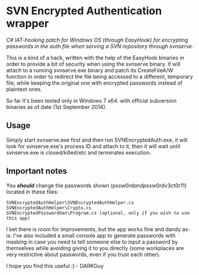 # SVN Encrypted Authentication wrapper

_C# IAT-hooking patch for Windows OS (through EasyHook) for encrypting passwords in the auth file when serving a SVN repository through svnserve._

This is a kind of a hack, written with the help of the EasyHook binaries in order to provide a bit of security when using the svnserve binary. It will attach to a running svnserve.exe binary and patch its CreateFileA/W function in order to redirect the file being accessed to a different, temporary file, while keeping the original one with encrypted passwords instead of plaintext ones.

So far it's been tested only in Windows 7 x64. with official subversion binaries as of date (1st September 2014).

## Usage

Simply start svnserve.exe first and then run SVNEncryptedAuth.exe, it will look for svnserve.exe's process ID and attach to it, then it will wait until svnserve.exe is closed/killed/etc and terminates execution.

## Important notes

You **_*should*_** change the passwords shown (p$ssw0rd and p$ssw0rdv3ct0r11) located in these files:

    SVNEncryptedAuthHelper\SVNEncryptedAuthHelper.cs
    SVNEncryptedAuthHelper\Crypto.cs
    SVNEncryptedPasswordGen\Program.cs (optional, only if you wish to use this app)

I bet there is room for improvements, but the app works fine and dandy as-is. I've also included a small console app to generate passwords with masking in case you need to tell someone else to input a password by themselves while avoiding giving it to you directly (some workplaces are very restrictive about passwords, even if you trust each other).

I hope you find this useful :) - DARKGuy
